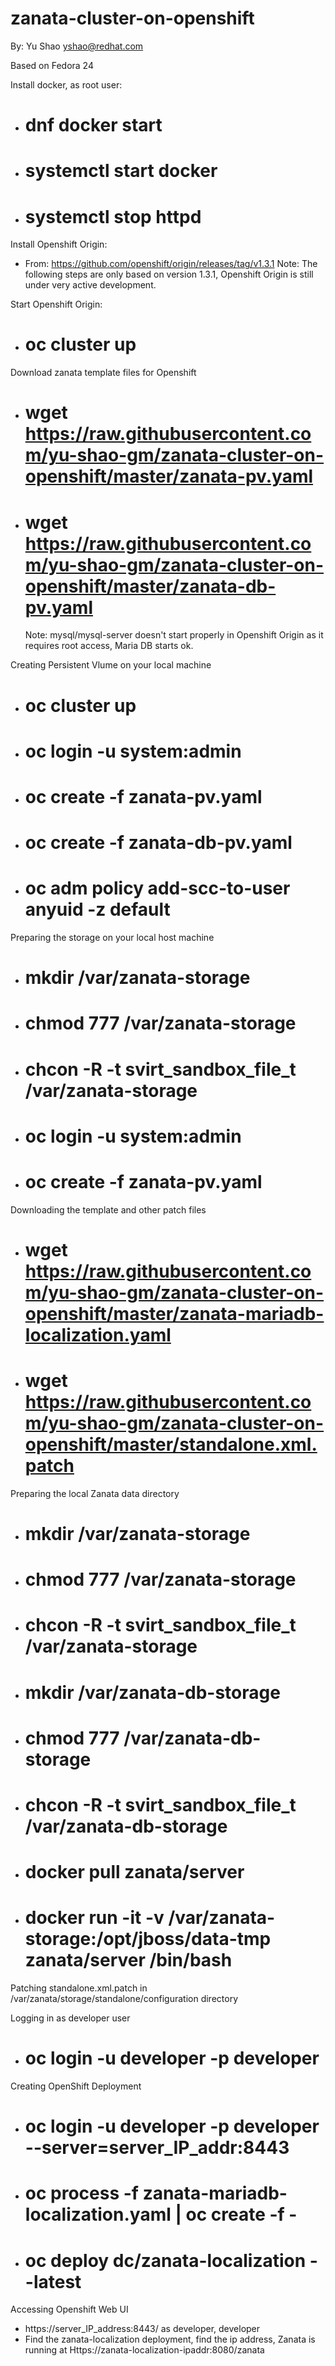 # zanata-cluster-on-openshift

By: Yu Shao <yshao@redhat.com>

Based on Fedora 24

Install docker, as root user:
- # dnf docker start
- # systemctl start docker
- # systemctl stop httpd

Install Openshift Origin:
- From: https://github.com/openshift/origin/releases/tag/v1.3.1
  Note: The following steps are only based on version 1.3.1, Openshift Origin is still under very active development.
  
Start Openshift Origin:
- # oc cluster up

Download zanata template files for Openshift
- # wget https://raw.githubusercontent.com/yu-shao-gm/zanata-cluster-on-openshift/master/zanata-pv.yaml
- # wget https://raw.githubusercontent.com/yu-shao-gm/zanata-cluster-on-openshift/master/zanata-db-pv.yaml
  Note: mysql/mysql-server doesn't start properly in Openshift Origin as it requires root access, Maria DB starts ok.
  
Creating Persistent Vlume on your local machine

- # oc cluster up
- # oc login -u system:admin
- # oc create -f zanata-pv.yaml
- # oc create -f zanata-db-pv.yaml
- # oc adm policy add-scc-to-user anyuid -z default


Preparing the storage on your local host machine

- # mkdir /var/zanata-storage
- # chmod 777 /var/zanata-storage
- # chcon -R -t svirt_sandbox_file_t /var/zanata-storage
- # oc login -u system:admin
- # oc create -f zanata-pv.yaml

Downloading the template and other patch files
- # wget https://raw.githubusercontent.com/yu-shao-gm/zanata-cluster-on-openshift/master/zanata-mariadb-localization.yaml
- # wget https://raw.githubusercontent.com/yu-shao-gm/zanata-cluster-on-openshift/master/standalone.xml.patch

Preparing the local Zanata data directory

- # mkdir /var/zanata-storage
- # chmod 777 /var/zanata-storage
- # chcon -R -t svirt_sandbox_file_t /var/zanata-storage
- # mkdir /var/zanata-db-storage
- # chmod 777 /var/zanata-db-storage
- # chcon -R -t svirt_sandbox_file_t /var/zanata-db-storage
- # docker pull zanata/server
- # docker run -it -v /var/zanata-storage:/opt/jboss/data-tmp zanata/server /bin/bash

Patching standalone.xml.patch in /var/zanata/storage/standalone/configuration directory

Logging in as developer user
- # oc login -u developer -p developer


Creating OpenShift Deployment 

- # oc login -u developer -p developer --server=server_IP_addr:8443
- # oc process -f zanata-mariadb-localization.yaml | oc create -f -
- # oc deploy dc/zanata-localization --latest

Accessing Openshift Web UI
- https://server_IP_address:8443/ as developer, developer
- Find the zanata-localization deployment, find the ip address, Zanata is running at Https://zanata-localization-ipaddr:8080/zanata
